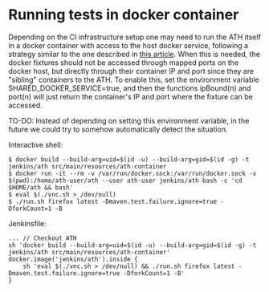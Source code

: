 # Running tests in docker container

Depending on the CI infrastructure setup one may need to run the ATH itself in a docker container with access to the host docker service, following a strategy similar to the one described in [this article](http://jpetazzo.github.io/2015/09/03/do-not-use-docker-in-docker-for-ci/). When this is needed, the docker fixtures should not be accessed through mapped ports on the docker host, but directly through their container IP and port since they are "sibling" containers to the ATH. To enable this, set the environment variable SHARED_DOCKER_SERVICE=true, and then the functions ipBound(n) and port(n) will just return the container's IP and port where the fixture can be accessed.

TO-DO: Instead of depending on setting this environment variable, in the future we could try to somehow automatically detect the situation.

Interactive shell:

    $ docker build --build-arg=uid=$(id -u) --build-arg=gid=$(id -g) -t jenkins/ath src/main/resources/ath-container
    $ docker run -it --rm -v /var/run/docker.sock:/var/run/docker.sock -v $(pwd):/home/ath-user/ath --user ath-user jenkins/ath bash -c 'cd $HOME/ath && bash'
    $ eval $(./vnc.sh > /dev/null)
    $ ./run.sh firefox latest -Dmaven.test.failure.ignore=true -DforkCount=1 -B

Jenkinsfile:

    ... // Checkout ATH
    sh 'docker build --build-arg=uid=$(id -u) --build-arg=gid=$(id -g) -t jenkins/ath src/main/resources/ath-container'
    docker.image('jenkins/ath').inside {
        sh 'eval $(./vnc.sh > /dev/null) && ./run.sh firefox latest -Dmaven.test.failure.ignore=true -DforkCount=1 -B'
    }
